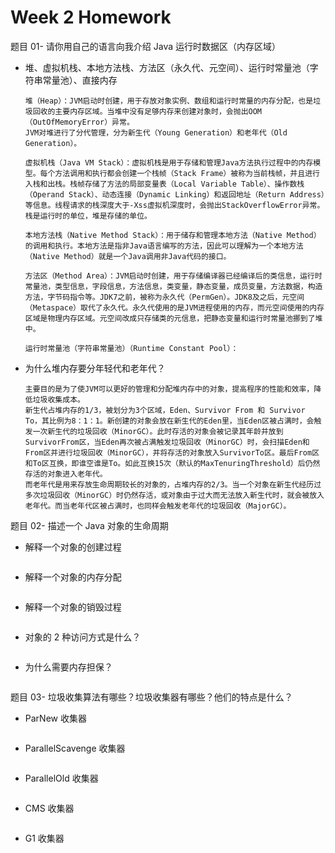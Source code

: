 # Week 2 Homework

题目 01- 请你用自己的语言向我介绍 Java 运行时数据区（内存区域）

- 堆、虚拟机栈、本地方法栈、方法区（永久代、元空间）、运行时常量池（字符串常量池）、直接内存

  ```
  堆（Heap）：JVM启动时创建，用于存放对象实例、数组和运行时常量的内存分配，也是垃圾回收的主要内存区域。当堆中没有足够内存来创建对象时，会抛出OOM（OutOfMemoryError）异常。
  JVM对堆进行了分代管理，分为新生代（Young Generation）和老年代（Old Generation）。
  
  虚拟机栈（Java VM Stack）：虚拟机栈是用于存储和管理Java方法执行过程中的内存模型。每个方法调用和执行都会创建一个栈帧（Stack Frame）被称为当前栈帧，并且进行入栈和出栈。栈帧存储了方法的局部变量表（Local Variable Table）、操作数栈（Operand Stack）、动态连接（Dynamic Linking）和返回地址（Return Address）等信息。线程请求的栈深度大于-Xss虚拟机深度时，会抛出StackOverflowError异常。
  栈是运行时的单位，堆是存储的单位。
  
  本地方法栈（Native Method Stack）：用于储存和管理本地方法（Native Method）的调用和执行。本地方法是指非Java语言编写的方法，因此可以理解为一个本地方法（Native Method）就是一个Java调用非Java代码的接口。
  
  方法区（Method Area）：JVM启动时创建，用于存储编译器已经编译后的类信息，运行时常量池，类型信息，字段信息，方法信息，类变量，静态变量，成员变量，方法数据，构造方法，字节码指令等。JDK7之前，被称为永久代（PermGen）。JDK8及之后，元空间（Metaspace）取代了永久代。永久代使用的是JVM进程使用的内存，而元空间使用的内存区域是物理内存区域。元空间改成只存储类的元信息，把静态变量和运行时常量池挪到了堆中。
  
  运行时常量池（字符串常量池）（Runtime Constant Pool）：
  ```

- 为什么堆内存要分年轻代和老年代？

  ```
  主要目的是为了使JVM可以更好的管理和分配堆内存中的对象，提高程序的性能和效率，降低垃圾收集成本。
  新生代占堆内存的1/3，被划分为3个区域，Eden、Survivor From 和 Survivor To，其比例为8：1：1。新创建的对象会放在新生代的Eden里，当Eden区被占满时，会触发一次新生代的垃圾回收（MinorGC）。此时存活的对象会被记录其年龄并放到SurvivorFrom区，当Eden再次被占满触发垃圾回收（MinorGC）时，会扫描Eden和From区并进行垃圾回收（MinorGC），并将存活的对象放入SurvivorTo区。最后From区和To区互换，即谁空谁是To。如此互换15次（默认的MaxTenuringThreshold）后仍然存活的对象进入老年代。
  而老年代是用来存放生命周期较长的对象的，占堆内存的2/3。当一个对象在新生代经历过多次垃圾回收（MinorGC）时仍然存活，或对象由于过大而无法放入新生代时，就会被放入老年代。而当老年代区被占满时，也同样会触发老年代的垃圾回收（MajorGC）。
  ```

题目 02- 描述一个 Java 对象的生命周期

- 解释一个对象的创建过程

  ```
  
  ```

- 解释一个对象的内存分配

  ```
  
  ```

- 解释一个对象的销毁过程

  ```
  
  ```

- 对象的 2 种访问方式是什么？

  ```
  
  ```

- 为什么需要内存担保？

  ```
  
  ```

题目 03- 垃圾收集算法有哪些？垃圾收集器有哪些？他们的特点是什么？

- ParNew 收集器

  ```
  
  ```

- ParallelScavenge 收集器

  ```
  
  ```

- ParallelOld 收集器

  ```
  
  ```

- CMS 收集器

  ```
  
  ```

- G1 收集器

  ```
  
  ```

  